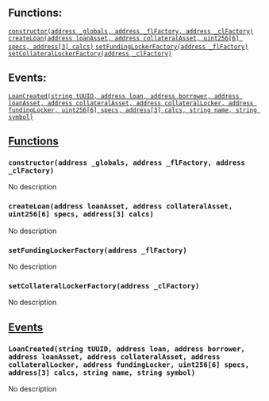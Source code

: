 

## Functions:
[`constructor(address _globals, address _flFactory, address _clFactory)`](#LoanFactory-constructor-address-address-address-)
[`createLoan(address loanAsset, address collateralAsset, uint256[6] specs, address[3] calcs)`](#LoanFactory-createLoan-address-address-uint256-6--address-3--)
[`setFundingLockerFactory(address _flFactory)`](#LoanFactory-setFundingLockerFactory-address-)
[`setCollateralLockerFactory(address _clFactory)`](#LoanFactory-setCollateralLockerFactory-address-)

## Events:
[`LoanCreated(string tUUID, address loan, address borrower, address loanAsset, address collateralAsset, address collateralLocker, address fundingLocker, uint256[6] specs, address[3] calcs, string name, string symbol)`](#LoanFactory-LoanCreated-string-address-address-address-address-address-address-uint256-6--address-3--string-string-)

## <u>Functions</u>

### `constructor(address _globals, address _flFactory, address _clFactory)`
No description

### `createLoan(address loanAsset, address collateralAsset, uint256[6] specs, address[3] calcs)`
No description

### `setFundingLockerFactory(address _flFactory)`
No description

### `setCollateralLockerFactory(address _clFactory)`
No description

## <u>Events</u>

### `LoanCreated(string tUUID, address loan, address borrower, address loanAsset, address collateralAsset, address collateralLocker, address fundingLocker, uint256[6] specs, address[3] calcs, string name, string symbol)`
No description
